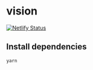 # vision

[![Netlify Status](https://api.netlify.com/api/v1/badges/2b2fecb4-97bc-4653-8492-54202153c1f6/deploy-status)](https://app.netlify.com/sites/infallible-neumann-dc1e95/deploys)

## Install dependencies

```bash
yarn
```

